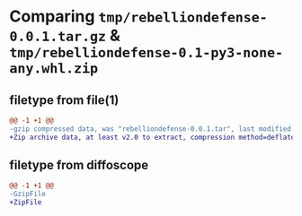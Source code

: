 # Comparing `tmp/rebelliondefense-0.0.1.tar.gz` & `tmp/rebelliondefense-0.1-py3-none-any.whl.zip`

## filetype from file(1)

```diff
@@ -1 +1 @@
-gzip compressed data, was "rebelliondefense-0.0.1.tar", last modified: Fri Apr  7 14:09:41 2023, max compression
+Zip archive data, at least v2.0 to extract, compression method=deflate
```

## filetype from diffoscope

```diff
@@ -1 +1 @@
-GzipFile
+ZipFile
```

